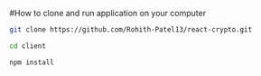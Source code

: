 
#How to clone and run application on your computer
```sh
git clone https://github.com/Rohith-Patel13/react-crypto.git
```

```sh
cd client
```

```sh
npm install
```
